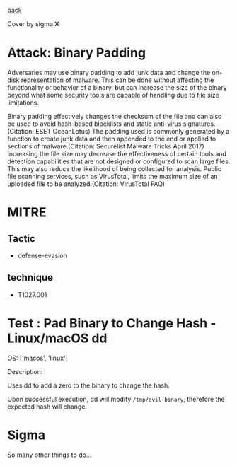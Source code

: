 [back](../index.md)

Cover by sigma :x: 

# Attack: Binary Padding

 Adversaries may use binary padding to add junk data and change the on-disk representation of malware. This can be done without affecting the functionality or behavior of a binary, but can increase the size of the binary beyond what some security tools are capable of handling due to file size limitations. 

Binary padding effectively changes the checksum of the file and can also be used to avoid hash-based blocklists and static anti-virus signatures.(Citation: ESET OceanLotus) The padding used is commonly generated by a function to create junk data and then appended to the end or applied to sections of malware.(Citation: Securelist Malware Tricks April 2017) Increasing the file size may decrease the effectiveness of certain tools and detection capabilities that are not designed or configured to scan large files. This may also reduce the likelihood of being collected for analysis. Public file scanning services, such as VirusTotal, limits the maximum size of an uploaded file to be analyzed.(Citation: VirusTotal FAQ) 

# MITRE
## Tactic
  - defense-evasion

## technique
  - T1027.001

# Test : Pad Binary to Change Hash - Linux/macOS dd

OS: ['macos', 'linux']

Description:

 Uses dd to add a zero to the binary to change the hash.

Upon successful execution, dd will modify `/tmp/evil-binary`, therefore the expected hash will change.


# Sigma

 So many other things to do...